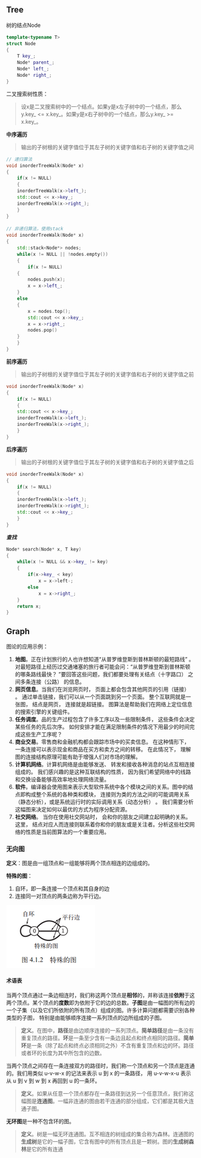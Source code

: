 ## Tree
树的结点Node
```cpp
template<typename T>
struct Node
{
    T key_;
    Node* parent_;
    Node* left_;
    Node* right_;
}
```

二叉搜索树性质：
>设x是二叉搜索树中的一个结点。如果y是x左子树中的一个结点，那么y.key_ <= x.key_。如果y是x右子树中的一个结点，那么y.key_ >= x.key_。

**中序遍历**
>输出的子树根的关键字值位于其左子树的关键字值和右子树的关键字值之间
```cpp
// 递归算法
void inorderTreeWalk(Node* x)
{
    if(x != NULL)
    {
	inorderTreeWalk(x->left_);
	std::cout << x->key_;
	inorderTreeWalk(x->right_);
    }
}

// 非递归算法，使用stack
void inorderTreeWalk(Node* x)
{
    std::stack<Node*> nodes;
    while(x != NULL || !nodes.empty())
    {
        if(x != NULL)
	{
	    nodes.push(x);
	    x = x->left_;
	}
	else
	{
	    x = nodes.top();
	    std::cout << x->key_;
	    x = x->right_;
	    nodes.pop()
	}
    }
}   
```
**前序遍历**
>输出的子树根的关键字值位于其左子树的关键字值和右子树的关键字值之前
```cpp
void inorderTreeWalk(Node* x)
{
    if(x != NULL)
    {
	std::cout << x->key_;
	inorderTreeWalk(x->left_);
	inorderTreeWalk(x->right_);
    }
}
```
**后序遍历**
>输出的子树根的关键字值位于其左子树的关键字值和右子树的关键字值之后
```cpp
void inorderTreeWalk(Node* x)
{
    if(x != NULL)
    {
	inorderTreeWalk(x->left_);
	inorderTreeWalk(x->right_);
	std::cout << x->key_;
    }
}
```
***查找***
```cpp
Node* search(Node* x, T key)
{
    while(x != NULL && x->key_ != key)
    {
        if(x->key_ < key)
            x = x->left-;
        else
            x = x->right_;
    }
    return x;
}
```

## Graph
图论的应用示例：
1. **地图**。正在计划旅行的人也许想知道“从普罗维登斯到普林斯顿的最短路线” 。 对最短路径上经历过交通堵塞的旅行者可能会问：“从普罗维登斯到普林斯顿的哪条路线最快？ ”要回答这些问题，我们都要处理有关结点（十字路口） 之间多条连接（公路） 的信息。
2. **网页信息**。当我们在浏览网页时， 页面上都会包含其他网页的引用（链接） 。 通过单击链接，我们可以从一个页面跳到另一个页面。 整个互联网就是一张图， 结点是网页， 连接就是超链接。 图算法是帮助我们在网络上定位信息的搜索引擎的关键组件。
3. **任务调度**。品的生产过程包含了许多工序以及一些限制条件， 这些条件会决定某些任务的先后次序。 如何安排才能在满足限制条件的情况下用最少的时间完成这些生产工序呢？
4. **商业交易**。零售商和金融机构都会跟踪市场中的买卖信息。 在这种情形下， 一条连接可以表示现金和商品在买方和卖方之间的转移。 在此情况下， 理解图的连接结构原理可能有助于增强人们对市场的理解。
5. **计算机网络**。计算机网络是由能够发送、 转发和接收各种消息的站点互相连接组成的。 我们感兴趣的是这种互联结构的性质， 因为我们希望网络中的线路和交换设备能够高效率地处理网络流量。
6. **软件**。编译器会使用图来表示大型软件系统中各个模块之间的关系。图中的结点即构成整个系统的各种类和模块， 连接则为类的方法之间的可能调用关系（静态分析），或是系统运行时的实际调用关系（动态分析） 。 我们需要分析这幅图来决定如何以最优的方式为程序分配资源。
7. **社交网络**。 当你在使用社交网站时， 会和你的朋友之间建立起明确的关系。 这里， 结点对应人而连接则联系着你和你的朋友或是关注者。分析这些社交网络的性质是当前图算法的一个重要应用。

### 无向图
**定义**：图是由一组顶点和一组能够将两个顶点相连的边组成的。

**特殊的图**：
1. 自环，即一条连接一个顶点和其自身的边
2. 连接同一对顶点的两条边称为平行边。

![](./photo/4.1.2.png)

#### 术语表
当两个顶点通过一条边相连时，我们称这两个顶点是**相邻**的，并称该连接**依附**于这两个顶点。某个顶点的**度数**即为依附于它的边的总数。**子图**是由一幅图的所有边的一个子集（以及它们所依附的所有顶点）组成的图。许多计算问题都需要识别各种类型的子图， 特别是由能够顺序连接一系列顶点的边所组成的子图。

> **定义**。在图中，**路径**是由边顺序连接的一系列顶点。**简单路径**是由一条没有重复顶点的路径。**环**是一条至少含有一条边且起点和终点相同的路径。**简单环**是一条（除了起点和终点必须相同之外）不含有重复顶点和边的环。路径或者环的长度为其中所包含的边数。

当两个顶点之间存在一条连接双方的路径时，我们称一个顶点和另一个顶点是连通的。我们用类似 u-v-w-x 的记法来表示 u 到 x 的一条路径， 用 u-v-w-x-u 表示从 u 到 v 到 w 到 x 再回到 u 的一条环。

> **定义**。如果从任意一个顶点都存在一条路径到达另一个任意顶点，我们称这幅图是**连通图**。一幅非连通的图由若干连通的部分组成，它们都是其极大连通子图。

**无环图**是一种不包含环的图。
> **定义**。树是一幅无环连通图。互不相连的树组成的集合称为森林。连通图的**生成树**是它的一幅子图，它含有图中的所有顶点且是一颗树。图的**生成树森林**是它的所有连通